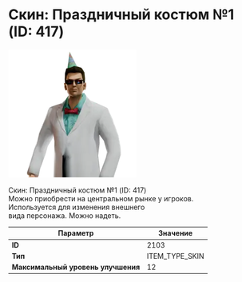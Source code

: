 # Скин: Праздничный костюм №1 (ID: 417)

![Item Image](../img/2103.webp?raw=true)

Скин: Праздничный костюм №1 (ID: 417)<br>Можно приобрести на центральном рынке у игроков.<br>Используется для изменения внешнего<br>вида персонажа. Можно надеть.


| Параметр | Значение |
|----------|----------|
| **ID** | 2103 |
| **Тип** | ITEM_TYPE_SKIN |
| **Максимальный уровень улучшения** | 12 |


